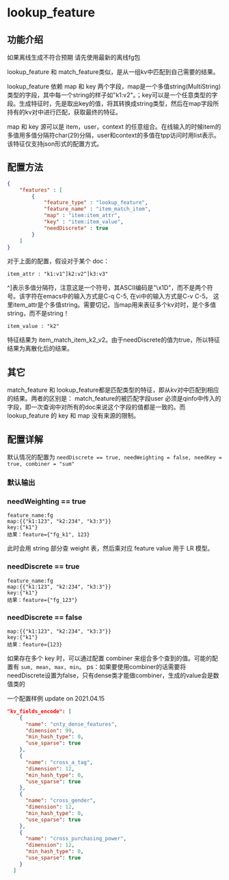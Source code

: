 # lookup_feature

## 功能介绍

如果离线生成不符合预期 请先使用最新的离线fg包

lookup_feature 和 match_feature类似，是从一组kv中匹配到自己需要的结果。

lookup_feature 依赖 map 和 key 两个字段，map是一个多值string(MultiString)类型的字段，其中每一个string的样子如"k1:v2"。；key可以是一个任意类型的字段。生成特征时，先是取出key的值，将其转换成string类型，然后在map字段所持有的kv对中进行匹配，获取最终的特征。

map 和 key 源可以是 item，user，context 的任意组合。在线输入的时候item的多值用多值分隔符char(29)分隔，user和context的多值在tpp访问时用list表示。该特征仅支持json形式的配置方式。

## 配置方法

```json
{
    "features" : [
        {
            "feature_type" : "lookup_feature",
            "feature_name" : "item_match_item",
            "map" : "item:item_attr",
            "key" : "item:item_value",
            "needDiscrete" : true
        }
    ]
}
```

对于上面的配置，假设对于某个 doc：

```
item_attr : "k1:v1^]k2:v2^]k3:v3"
```

^\]表示多值分隔符，注意这是一个符号，其ASCII编码是"\\x1D"，而不是两个符号。该字符在emacs中的输入方式是C-q C-5, 在vi中的输入方式是C-v C-5。 这里item_attr是个多值string。需要切记，当map用来表征多个kv对时，是个多值string，而不是string！

```
item_value : "k2"
```

特征结果为 item_match_item_k2_v2。由于needDiscrete的值为true，所以特征结果为离散化后的结果。

## 其它

match_feature 和 lookup_feature都是匹配类型的特征，即从kv对中匹配到相应的结果。两者的区别是： match_feature的被匹配字段user 必须是qinfo中传入的字段，即一次查询中对所有的doc来说这个字段的值都是一致的。而 lookup_feature 的 key 和 map 没有来源的限制。

## 配置详解

默认情况的配置为 `needDiscrete == true, needWeighting = false, needKey = true, combiner = "sum"`

### 默认输出

### needWeighting == true

```
feature_name:fg
map:{{"k1:123", "k2:234", "k3:3"}}
key:{"k1"}
结果：feature={"fg_k1", 123}
```

此时会用 string 部分查 weight 表，然后乘对应 feature value 用于 LR 模型。

### needDiscrete == true

```
feature_name:fg
map:{{"k1:123", "k2:234", "k3:3"}}
key:{"k1"}
结果：feature={"fg_123"}
```

### needDiscrete == false

```
map:{{"k1:123", "k2:234", "k3:3"}}
key:{"k1"}
结果：feature={123}
```

如果存在多个 key 时，可以通过配置 combiner 来组合多个查到的值。可能的配置有 `sum, mean, max, min`。 ps：如果要使用combiner的话需要将needDiscrete设置为false，只有dense类才能做combiner，生成的value会是数值类的

一个配置样例 update on 2021.04.15

```json
"kv_fields_encode": [
    {
      "name": "cnty_dense_features",
      "dimension": 99,
      "min_hash_type": 0,
      "use_sparse": true
    },
    {
      "name": "cross_a_tag",
      "dimension": 12,
      "min_hash_type": 0,
      "use_sparse": true
    },
    {
      "name": "cross_gender",
      "dimension": 12,
      "min_hash_type": 0,
      "use_sparse": true
    },
    {
      "name": "cross_purchasing_power",
      "dimension": 12,
      "min_hash_type": 0,
      "use_sparse": true
    }
  ]
```
